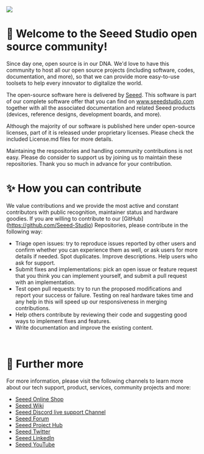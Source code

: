 <img src="https://media-cdn.seeedstudio.com/media/logo/stores/4/logo_2018_horizontal.png" />

#  🤗 Welcome to the Seeed Studio open source community!

Since day one, open source is in our DNA. We'd love to have this community to host all our open source projects (including software, codes, documentation, and more), so that we can provide more easy-to-use toolsets to help every innovator to digitalize the world.

The open-source software here is delivered by [Seeed](https://www.seeed.cc/). This software is part of our complete software offer that you can find on  www.seeedstudio.com together with all the associated documentation and related Seeed products (devices, reference designs, development boards, and more).

Although the majority of our software is published here under open-source licenses, part of it is released under proprietary licenses. Please check the included License.md files for more details. 

Maintaining the respositories and handling community contributions is not easy. Please do consider to support us by joining us to maintain these repositories. Thank you so much in advance for your contribution.

#  ✨ How you can contribute
We value contributions and we provide the most active and constant contributors with public recognition, maintainer status and hardware goodies. If you are willing to contribute to our [GitHub] (https://github.com/Seeed-Studio) Repositories, please contribute in the following way: 
- Triage open issues: try to reproduce issues reported by other users and confirm whether you can experience them as well, or ask users for more details if needed. Spot duplicates. Improve descriptions. Help users who ask for support.
- Submit fixes and implementations: pick an open issue or feature request that you think you can implement yourself, and submit a pull request with an implementation.
- Test open pull requests: try to run the proposed modifications and report your success or failure. Testing on real hardware takes time and any help in this will speed up our responsiveness in merging contributions.
- Help others contribute by reviewing their code and suggesting good ways to implement fixes and features.
- Write documentation and improve the existing content.


<br/>

#  📖 Further more
For more information, please visit the following channels to learn more about our tech support, product, services, community projects and more:

- [Seeed Online Shop](www.seeedstudio.com) 
- [Seeed Wiki](https://wiki.seeedstudio.com/)
- [Seeed Discord live support Channel](https://discord.gg/QqMgVwHT3X)
- [Seeed Forum](https://forum.seeedstudio.com/)
- [Seeed Project Hub](https://www.hackster.io/seeed)
- [Seeed Twitter](https://twitter.com/seeedstudio)
- [Seeed LinkedIn](https://www.linkedin.com/company/seeedstudio)
- [Seeed YouTube](https://www.youtube.com/c/SeeedStudioSZ-)
